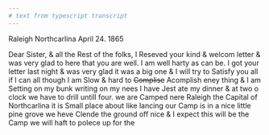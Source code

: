 ```yaml
---
# text from typescript transcript
---
```

Raleigh Northcarlina April 24. 1865

Dear Sister, & all the Rest of the folks, I Reseved your kind & welcom letter & was very glad to here that you are well. I am well harty as can be. I got your letter last night & was very glad it was a big one & I will try to Satisfy you all if I can all though I am Slow & hard to ~~Complise~~ Acomplish eney thing & I am Setting on my bunk writing on my nees I have Jest ate my dinner & at two o clock we have to drill untill four. we are Camped nere Raleigh the Capital of Northcarlina it is Small place about like lancing our Camp is in a nice little pine grove we heve Clende the ground off nice & I expect this will be the Camp we will haft to polece up for the